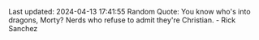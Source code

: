 Last updated: 2024-04-13 17:41:55
Random Quote: You know who's into dragons, Morty? Nerds who refuse to admit they're Christian. - Rick Sanchez